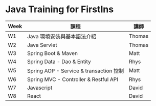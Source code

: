 # Java Training for FirstIns

| Week | 課程 | 講師 | 
|-----|-------|-----|
| W1 | Java 環境安裝與基本語法介紹 | Thomas |
| W2 | Java Servlet | Thomas |
| W3 | Spring Boot & Maven | Matt |
| W4 | Spring Data - Dao & Entity | Rhys |
| W5 | Spring AOP - Service & transaction 控制 | Matt |
| W6 | Spring MVC - Controller & Restful API| Rhys |
| W7 | Javascript | David |
| W8 | React | David |
